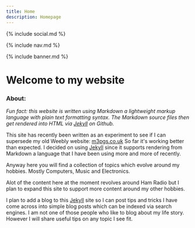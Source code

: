 ```yaml
---
title: Home
description: Homepage
---
```


{% include social.md %}

{% include nav.md %}

{% include banner.md %}

# Welcome to my website

### About:

_Fun fact: this website is written using Markdown a lightweight markup language with plain text formatting syntax. The Markdown source files then get rendered into HTML via [Jekyll](https://github.com/jekyll/jekyll) on Github._

This site has recently been written as an experiment to see if I can supersede my old Weebly website: [m3pgs.co.uk](http://www.m3pgs.co.uk) So far it's working better than expected. I decided on using [Jekyll](https://github.com/jekyll/jekyll) since it supports rendering from Markdown a language that I have been using more and more of recently.

Anyway here you will find a collection of topics which evolve around my hobbies. Mostly Computers, Music and Electronics.

Alot of the content here at the moment revolves around Ham Radio but I plan to expand this site to support more content around my other hobbies.

I plan to add a blog to this [Jekyll](https://github.com/jekyll/jekyll) site so I can post tips and tricks I have come across into simple blog posts which can be indexed via search engines. I am not one of those people who like to blog about my life story. However I will share useful tips on any topic I see fit.
